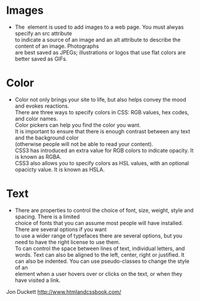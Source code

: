 # Images  
- The <img> element is used to add images to a web page. You must alwyas specify an src attribute  
to indicate a source of an image and an alt attribute to describe the content of an image. Photographs  
are best saved as JPEGs; illustrations or logos that use flat colors are better saved as GIFs.

# Color  
 - Color not only brings your site to life, but also helps convey the mood and evokes reactions.  
 There are three ways to specify colors in CSS: RGB values, hex codes, and color names.  
 Color pickers can help you find the color you want.  
 It is important to ensure that there is enough contrast between any text and the background color  
 (otherwise people will not be able to read your content).  
 CSS3 has introduced an extra value for RGB colors to indicate opacity. It is known as RGBA.  
 CSS3 also allows you to specify colors as HSL values, with an optional opacicty value. It is known as HSLA.
  
 # Text  
 - There are properties to control the choice of font, size, weight, style and spacing. There is a limited  
 choice of fonts that you can assume most people will have installed. There are several options if you want  
 to use a wider range of typefaces there are several options, but you need to have the right license to use them.  
 To can control the space between lines of text, individual letters, and words. Text can also be aligned  to the 
 left, center, right or justified. It can also be indented. You can use pseudo-classes to change the style of an  
 element when a user hovers over or clicks on the text, or when they have visited a link.  
 
Jon Duckett http://www.htmlandcssbook.com/
